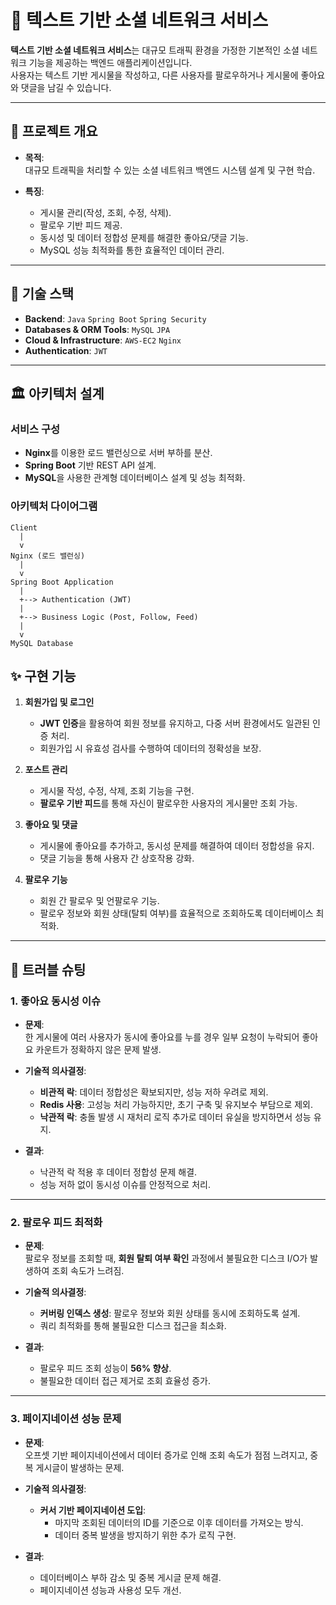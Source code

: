 # 📘 텍스트 기반 소셜 네트워크 서비스

**텍스트 기반 소셜 네트워크 서비스**는 대규모 트래픽 환경을 가정한 기본적인 소셜 네트워크 기능을 제공하는 백엔드 애플리케이션입니다.  
사용자는 텍스트 기반 게시물을 작성하고, 다른 사용자를 팔로우하거나 게시물에 좋아요와 댓글을 남길 수 있습니다.

---

## 📌 프로젝트 개요

- **목적**:  
  대규모 트래픽을 처리할 수 있는 소셜 네트워크 백엔드 시스템 설계 및 구현 학습.  

- **특징**:  
  - 게시물 관리(작성, 조회, 수정, 삭제).  
  - 팔로우 기반 피드 제공.  
  - 동시성 및 데이터 정합성 문제를 해결한 좋아요/댓글 기능.  
  - MySQL 성능 최적화를 통한 효율적인 데이터 관리.

---

## 🔧 기술 스택

- **Backend**: `Java` `Spring Boot` `Spring Security`  
- **Databases & ORM Tools**: `MySQL` `JPA`  
- **Cloud & Infrastructure**: `AWS-EC2` `Nginx`  
- **Authentication**: `JWT`

---

## 🏛 아키텍처 설계

### 서비스 구성

- **Nginx**를 이용한 로드 밸런싱으로 서버 부하를 분산.  
- **Spring Boot** 기반 REST API 설계.  
- **MySQL**을 사용한 관계형 데이터베이스 설계 및 성능 최적화.  

### 아키텍처 다이어그램

```plaintext
Client
  |
  v
Nginx (로드 밸런싱)
  |
  v
Spring Boot Application
  |
  +--> Authentication (JWT)
  |
  +--> Business Logic (Post, Follow, Feed)
  |
  v
MySQL Database
```

## ✨ 구현 기능

1. **회원가입 및 로그인**
   - **JWT 인증**을 활용하여 회원 정보를 유지하고, 다중 서버 환경에서도 일관된 인증 처리.  
   - 회원가입 시 유효성 검사를 수행하여 데이터의 정확성을 보장.  

2. **포스트 관리**
   - 게시물 작성, 수정, 삭제, 조회 기능을 구현.  
   - **팔로우 기반 피드**를 통해 자신이 팔로우한 사용자의 게시물만 조회 가능.  

3. **좋아요 및 댓글**
   - 게시물에 좋아요를 추가하고, 동시성 문제를 해결하여 데이터 정합성을 유지.  
   - 댓글 기능을 통해 사용자 간 상호작용 강화.  

4. **팔로우 기능**
   - 회원 간 팔로우 및 언팔로우 기능.  
   - 팔로우 정보와 회원 상태(탈퇴 여부)를 효율적으로 조회하도록 데이터베이스 최적화.  

---

## 🚀 트러블 슈팅

### 1. 좋아요 동시성 이슈

- **문제**:  
  한 게시물에 여러 사용자가 동시에 좋아요를 누를 경우 일부 요청이 누락되어 좋아요 카운트가 정확하지 않은 문제 발생.  

- **기술적 의사결정**:  
  - **비관적 락**: 데이터 정합성은 확보되지만, 성능 저하 우려로 제외.  
  - **Redis 사용**: 고성능 처리 가능하지만, 초기 구축 및 유지보수 부담으로 제외.  
  - **낙관적 락**: 충돌 발생 시 재처리 로직 추가로 데이터 유실을 방지하면서 성능 유지.  

- **결과**:  
  - 낙관적 락 적용 후 데이터 정합성 문제 해결.  
  - 성능 저하 없이 동시성 이슈를 안정적으로 처리.  

---

### 2. 팔로우 피드 최적화

- **문제**:  
  팔로우 정보를 조회할 때, **회원 탈퇴 여부 확인** 과정에서 불필요한 디스크 I/O가 발생하여 조회 속도가 느려짐.  

- **기술적 의사결정**:  
  - **커버링 인덱스 생성**: 팔로우 정보와 회원 상태를 동시에 조회하도록 설계.  
  - 쿼리 최적화를 통해 불필요한 디스크 접근을 최소화.  

- **결과**:  
  - 팔로우 피드 조회 성능이 **56% 향상**.  
  - 불필요한 데이터 접근 제거로 조회 효율성 증가.  

---

### 3. 페이지네이션 성능 문제

- **문제**:  
  오프셋 기반 페이지네이션에서 데이터 증가로 인해 조회 속도가 점점 느려지고, 중복 게시글이 발생하는 문제.  

- **기술적 의사결정**:  
  - **커서 기반 페이지네이션 도입**:  
    - 마지막 조회된 데이터의 ID를 기준으로 이후 데이터를 가져오는 방식.  
    - 데이터 중복 발생을 방지하기 위한 추가 로직 구현.  

- **결과**:  
  - 데이터베이스 부하 감소 및 중복 게시글 문제 해결.  
  - 페이지네이션 성능과 사용성 모두 개선.  


